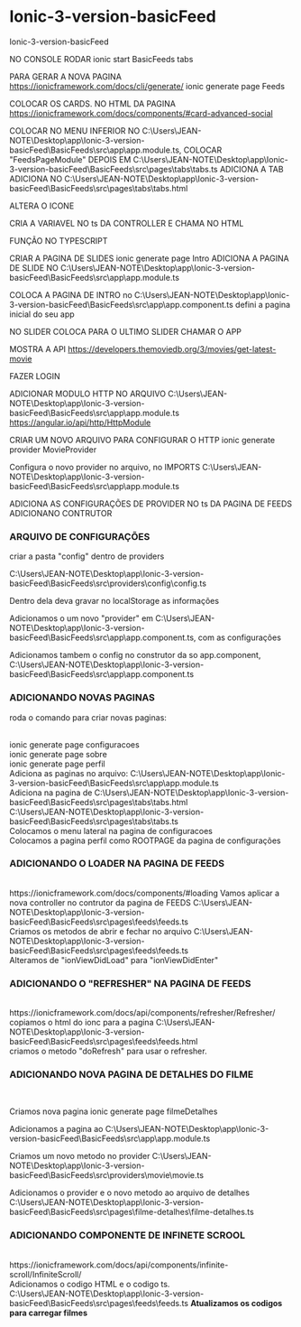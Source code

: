 # Ionic-3-version-basicFeed
Ionic-3-version-basicFeed

NO CONSOLE RODAR
ionic start BasicFeeds tabs

PARA GERAR A NOVA PAGINA
https://ionicframework.com/docs/cli/generate/
ionic generate page Feeds

COLOCAR OS CARDS. NO HTML DA PAGINA
https://ionicframework.com/docs/components/#card-advanced-social

COLOCAR NO MENU INFERIOR NO 
	C:\Users\JEAN-NOTE\Desktop\app\Ionic-3-version-basicFeed\BasicFeeds\src\app\app.module.ts, COLOCAR "FeedsPageModule"
DEPOIS EM 
	C:\Users\JEAN-NOTE\Desktop\app\Ionic-3-version-basicFeed\BasicFeeds\src\pages\tabs\tabs.ts ADICIONA A TAB
ADICIONA NO 
	C:\Users\JEAN-NOTE\Desktop\app\Ionic-3-version-basicFeed\BasicFeeds\src\pages\tabs\tabs.html

ALTERA O ICONE

CRIA A VARIAVEL NO ts DA CONTROLLER E CHAMA NO HTML

FUNÇÃO NO TYPESCRIPT

CRIAR A PAGINA DE SLIDES
ionic generate page Intro
ADICIONA A PAGINA DE SLIDE NO C:\Users\JEAN-NOTE\Desktop\app\Ionic-3-version-basicFeed\BasicFeeds\src\app\app.module.ts

COLOCA A PAGINA DE INTRO
no C:\Users\JEAN-NOTE\Desktop\app\Ionic-3-version-basicFeed\BasicFeeds\src\app\app.component.ts defini a pagina inicial do seu app

NO SLIDER COLOCA PARA O ULTIMO SLIDER CHAMAR O APP

MOSTRA A API
https://developers.themoviedb.org/3/movies/get-latest-movie

FAZER LOGIN

ADICIONAR MODULO HTTP NO ARQUIVO
C:\Users\JEAN-NOTE\Desktop\app\Ionic-3-version-basicFeed\BasicFeeds\src\app\app.module.ts
https://angular.io/api/http/HttpModule

CRIAR UM NOVO ARQUIVO PARA CONFIGURAR O HTTP
ionic generate provider MovieProvider

Configura o novo provider no arquivo, no IMPORTS
C:\Users\JEAN-NOTE\Desktop\app\Ionic-3-version-basicFeed\BasicFeeds\src\app\app.module.ts

ADICIONA AS CONFIGURAÇÕES DE PROVIDER NO ts DA PAGINA DE FEEDS
ADICIONANO CONTRUTOR

<h3>ARQUIVO DE CONFIGURAÇÕES</h3>
<p>criar a pasta "config" dentro de providers</p>
<a>C:\Users\JEAN-NOTE\Desktop\app\Ionic-3-version-basicFeed\BasicFeeds\src\providers\config\config.ts</a>
<p>Dentro dela deva gravar no localStorage as informações </p>
<p>Adicionamos o um novo "provider" em C:\Users\JEAN-NOTE\Desktop\app\Ionic-3-version-basicFeed\BasicFeeds\src\app\app.component.ts, com as configurações</p>
<p>Adicionamos tambem o config no construtor da so app.component, <a>C:\Users\JEAN-NOTE\Desktop\app\Ionic-3-version-basicFeed\BasicFeeds\src\app\app.component.ts</a></p>

<h3>ADICIONANDO NOVAS PAGINAS</h3>
<p>roda o comando para criar novas paginas:</p>
<br>
ionic generate page configuracoes<br>
ionic generate page sobre<br>
ionic generate page perfil<br>
Adiciona as paginas no arquivo: C:\Users\JEAN-NOTE\Desktop\app\Ionic-3-version-basicFeed\BasicFeeds\src\app\app.module.ts<br>
Adiciona na pagina de C:\Users\JEAN-NOTE\Desktop\app\Ionic-3-version-basicFeed\BasicFeeds\src\pages\tabs\tabs.html<br>
C:\Users\JEAN-NOTE\Desktop\app\Ionic-3-version-basicFeed\BasicFeeds\src\pages\tabs\tabs.ts<br>
Colocamos o menu lateral na pagina de configuracoes<br>
Colocamos a pagina perfil como ROOTPAGE da pagina de configurações<br>

<h3>ADICIONANDO O LOADER NA PAGINA DE FEEDS</h3>
<br>
<a>https://ionicframework.com/docs/components/#loading</a>
Vamos aplicar a nova controller no contrutor da pagina de FEEDS C:\Users\JEAN-NOTE\Desktop\app\Ionic-3-version-basicFeed\BasicFeeds\src\pages\feeds\feeds.ts
<br>
Criamos os metodos de abrir e fechar no arquivo C:\Users\JEAN-NOTE\Desktop\app\Ionic-3-version-basicFeed\BasicFeeds\src\pages\feeds\feeds.ts<br>
Alteramos de "ionViewDidLoad" para "ionViewDidEnter"

<h3>ADICIONANDO O "REFRESHER" NA PAGINA DE FEEDS</h3>
<br>
<a>https://ionicframework.com/docs/api/components/refresher/Refresher/</a><br>
copiamos o html do ionc para a pagina C:\Users\JEAN-NOTE\Desktop\app\Ionic-3-version-basicFeed\BasicFeeds\src\pages\feeds\feeds.html<br>
criamos o metodo "doRefresh" para usar o refresher. 

<h3>ADICIONANDO NOVA PAGINA DE DETALHES DO FILME</h3>
<br>
<p>Criamos nova pagina ionic generate page filmeDetalhes</p>
<p>Adicionamos a pagina ao C:\Users\JEAN-NOTE\Desktop\app\Ionic-3-version-basicFeed\BasicFeeds\src\app\app.module.ts</p>
<p>Criamos um novo metodo no provider C:\Users\JEAN-NOTE\Desktop\app\Ionic-3-version-basicFeed\BasicFeeds\src\providers\movie\movie.ts</p>
<p>Adicionamos o provider e o novo metodo ao arquivo de detalhes C:\Users\JEAN-NOTE\Desktop\app\Ionic-3-version-basicFeed\BasicFeeds\src\pages\filme-detalhes\filme-detalhes.ts</p>

<h3>ADICIONANDO COMPONENTE DE INFINETE SCROOL</h3>
<br>https://ionicframework.com/docs/api/components/infinite-scroll/InfiniteScroll/
<br>Adicionamos o codigo HTML e o codigo ts.
<br>C:\Users\JEAN-NOTE\Desktop\app\Ionic-3-version-basicFeed\BasicFeeds\src\pages\feeds\feeds.ts
<b> Atualizamos os codigos para carregar filmes
